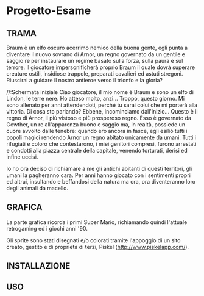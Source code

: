 # Progetto-Esame

<b><h2>TRAMA</h2></b>

 Braum è un elfo oscuro acerrimo nemico della buona gente, egli punta a diventare il nuovo sovrano di Arnor, un regno governato da un gentile e saggio re per instaurare un regime basato sulla forza, sulla paura e sul terrore.
Il giocatore impersonificherà proprio Braum il quale dovrà superare creature ostili, insidiose trappole, preparati cavalieri ed astuti stregoni.
Riuscirai a guidare il nostro antieroe verso il trionfo e la gloria?

//:Schermata iniziale
Ciao giocatore, il mio nome è Braum e sono un elfo di Lindon, le terre nere.
Ho atteso molto, anzi... Troppo, questo giorno.
Mi sono allenato per anni attendendoti, perché tu sarai colui che mi porterà alla vittoria.
Di cosa sto parlando? Ebbene, incominciamo dall'inizio...
Questo è il regno di Arnor, il più vistoso e più prosperoso regno.
Esso è governato da Gowther, un re all'apparenza buono e saggio ma, in realtà, possiede un cuore avvolto dalle tenebre: quando ero ancora in fasce, egli esiliò tutti i popoli magici rendendo Arnor un regno abitato unicamente da umani.
Tutti i rifugiati e coloro che contestarono, i miei genitori compresi, furono arrestati e condotti alla piazza centrale della capitale, venendo torturati, derisi ed infine uccisi.

Io ho ora deciso di richiamare a me gli antichi abitanti di questi territori, gli umani la pagheranno cara.
Per anni hanno giocato con i sentimenti propri ed altrui, insultando e beffandosi della natura ma ora, ora diventeranno loro degli animali da macello.
 
<b><h2>GRAFICA</h2></b>

La parte grafica ricorda i primi Super Mario, richiamando quindi l'attuale retrogaming ed i giochi anni '90.

Gli sprite sono stati disegnati e/o colorati tramite l'appoggio di un sito creato, gestito e di proprietà di terzi, Piskel (http://www.piskelapp.com/).

<b><h2>INSTALLAZIONE</h2></b>

<b><h2>USO</h2></b>
